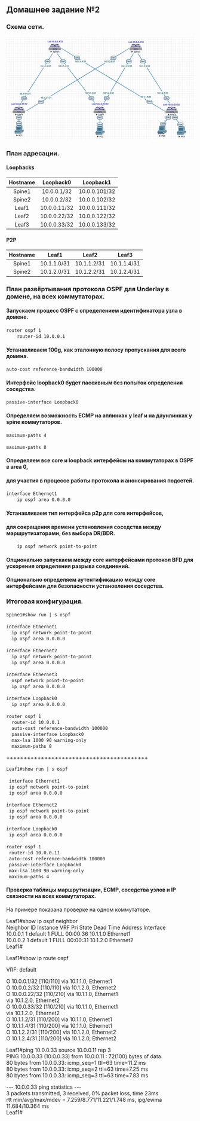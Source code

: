 ## Домашнее задание №2

### Схема сети.

![](layout2.png)

### План адресации.

#### Loopbacks

| Hostname | Loopback0    | Loopback1     |
| :------: | :-----------:|:-------------:|
|  Spine1  | 10.0.0.1/32  | 10.0.0.101/32 |
|  Spine2  | 10.0.0.2/32  | 10.0.0.102/32 |
|  Leaf1   | 10.0.0.11/32 | 10.0.0.111/32 |
|  Leaf2   | 10.0.0.22/32 | 10.0.0.122/32 |
|  Leaf3   | 10.0.0.33/32 | 10.0.0.133/32 |

#### P2P

| Hostname |    Leaf1    |     Leaf2   |     Leaf3   |
| :------: | :----------:|:-----------:|:-----------:|
|  Spine1  | 10.1.1.0/31 | 10.1.1.2/31 | 10.1.1.4/31 |
|  Spine2  | 10.1.2.0/31 | 10.1.2.2/31 | 10.1.2.4/31 |
  
  
### План развёртывания протокола OSPF для Underlay в домене, на всех коммутаторах.

#### Запускаем процесс OSPF с определением идентификатора узла в домене.

    router ospf 1   
        router-id 10.0.0.1  

#### Устанавливаем 100g, как эталонную полосу пропускания для всего домена. 

    auto-cost reference-bandwidth 100000

#### Интерфейс loopback0 будет пассивным без попыток определения соседства.

    passive-interface Loopback0

#### Определяем возможность ECMP на аплинках у leaf и на даунлинках у spine коммутаторов.

    maximum-paths 4

    maximum-paths 8

#### Определяем все core и loopback интерфейсы на коммутаторах в OSPF в area 0, 
#### для участия в процессе работы протокола и анонсирования подсетей. 

    interface Ethernet1   
        ip ospf area 0.0.0.0  
 
#### Устанавливаем тип интерфейса p2p для core интерфейсов,  
#### для сокращения времени установления соседства между маршрутизаторами, без выбора DR/BDR.

        ip ospf network point-to-point

#### Опционально запускаем между core интерфейсами протокол BFD для ускорения определения разрыва соединений. 

#### Опционально определяем аутентификацию между core интерфейсами для безопасности установления соседства.

### Итоговая конфигурация.

    Spine1#show run | s ospf  
    
    interface Ethernet1  
      ip ospf network point-to-point  
      ip ospf area 0.0.0.0  
    
    interface Ethernet2  
      ip ospf network point-to-point  
      ip ospf area 0.0.0.0  
   
    interface Ethernet3
      ospf network point-to-point  
      ip ospf area 0.0.0.0  

    interface Loopback0  
      ip ospf area 0.0.0.0  

    router ospf 1  
      router-id 10.0.0.1  
      auto-cost reference-bandwidth 100000  
      passive-interface Loopback0  
      max-lsa 1000 90 warning-only  
      maximum-paths 8  
    

   
+++++++++++++++++++++++++++++++++++++++++  

    Leaf1#show run | s ospf  

     interface Ethernet1  
     ip ospf network point-to-point  
     ip ospf area 0.0.0.0  

    interface Ethernet2  
     ip ospf network point-to-point  
     ip ospf area 0.0.0.0  

    interface Loopback0  
     ip ospf area 0.0.0.0  

    router ospf 1  
     router-id 10.0.0.11  
     auto-cost reference-bandwidth 100000  
     passive-interface Loopback0  
     max-lsa 1000 90 warning-only  
     maximum-paths 4  
   
#### Проверка таблицы маршрутизации, ECMP, соседства узлов и IP связности на всех коммутаторах. 

На примере показана проверке на одном коммутаторе. 

Leaf1#show ip ospf neighbor  
Neighbor ID     Instance VRF      Pri State                  Dead Time   Address         Interface  
10.0.0.1        1        default  1   FULL                   00:00:36    10.1.1.0        Ethernet1  
10.0.0.2        1        default  1   FULL                   00:00:31    10.1.2.0        Ethernet2  
Leaf1#  

 Leaf1#show ip route ospf  
 
VRF: default  
 
 O        10.0.0.1/32 [110/110] via 10.1.1.0, Ethernet1  
 O        10.0.0.2/32 [110/110] via 10.1.2.0, Ethernet2  
 O        10.0.0.22/32 [110/210] via 10.1.1.0, Ethernet1  
                                 via 10.1.2.0, Ethernet2  
 O        10.0.0.33/32 [110/210] via 10.1.1.0, Ethernet1  
                                 via 10.1.2.0, Ethernet2  
 O        10.1.1.2/31 [110/200] via 10.1.1.0, Ethernet1  
 O        10.1.1.4/31 [110/200] via 10.1.1.0, Ethernet1  
 O        10.1.2.2/31 [110/200] via 10.1.2.0, Ethernet2  
 O        10.1.2.4/31 [110/200] via 10.1.2.0, Ethernet2  


Leaf1#ping 10.0.0.33 source 10.0.0.11 rep 3   
PING 10.0.0.33 (10.0.0.33) from 10.0.0.11 : 72(100) bytes of data.  
80 bytes from 10.0.0.33: icmp_seq=1 ttl=63 time=11.2 ms  
80 bytes from 10.0.0.33: icmp_seq=2 ttl=63 time=7.25 ms  
80 bytes from 10.0.0.33: icmp_seq=3 ttl=63 time=7.83 ms  
    
--- 10.0.0.33 ping statistics ---  
3 packets transmitted, 3 received, 0% packet loss, time 23ms  
rtt min/avg/max/mdev = 7.259/8.771/11.221/1.748 ms, ipg/ewma 11.684/10.364 ms  
Leaf1#  
   